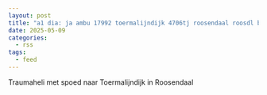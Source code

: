 ```yaml
---
layout: post
title: "a1 dia: ja ambu 17992 toermalijndijk 4706tj roosendaal roosdl bon 68774"
date: 2025-05-09
categories: 
  - rss
tags: 
  - feed
---
```


Traumaheli met spoed naar Toermalijndijk in Roosendaal
